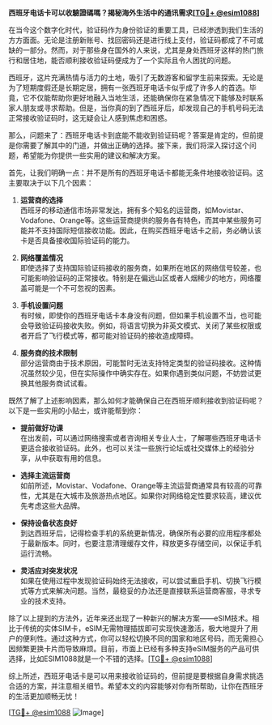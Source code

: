 **西班牙电话卡可以收驗證碼嗎？揭秘海外生活中的通讯需求[[TG💪+ @esim1088](https://t.me/s/esim1088)]**

在当今这个数字化时代，验证码作为身份验证的重要工具，已经渗透到我们生活的方方面面。无论是注册新账号、找回密码还是进行线上支付，验证码都成了不可或缺的一部分。然而，对于那些身在国外的人来说，尤其是身处西班牙这样的热门旅行和居住地，能否顺利接收验证码便成为了一个实际且令人困扰的问题。

西班牙，这片充满热情与活力的土地，吸引了无数游客和留学生前来探索。无论是为了短期度假还是长期定居，拥有一张西班牙电话卡似乎成了许多人的首选。毕竟，它不仅能帮助你更好地融入当地生活，还能确保你在紧急情况下能够及时联系家人朋友或寻求帮助。但是，当你真的到了西班牙后，却发现自己的手机号码无法正常接收验证码时，这无疑会让人感到焦虑和困惑。

那么，问题来了：西班牙电话卡到底能不能收到验证码呢？答案是肯定的，但前提是你需要了解其中的门道，并做出正确的选择。接下来，我们将深入探讨这个问题，希望能为你提供一些实用的建议和解决方案。

首先，让我们明确一点：并不是所有的西班牙电话卡都能无条件地接收验证码。这主要取决于以下几个因素：

1. **运营商的选择**  
   西班牙的移动通信市场非常发达，拥有多个知名的运营商，如Movistar、Vodafone、Orange等。这些运营商提供的服务各有特色，而其中某些服务可能并不支持国际短信接收功能。因此，在购买西班牙电话卡之前，务必确认该卡是否具备接收国际验证码的能力。

2. **网络覆盖情况**  
   即使选择了支持国际验证码接收的服务商，如果所在地区的网络信号较差，也可能影响验证码的正常接收。特别是在偏远山区或者人烟稀少的地方，网络覆盖可能是一个不可忽视的因素。

3. **手机设置问题**  
   有时候，即使你的西班牙电话卡本身没有问题，但如果手机设置不当，也可能会导致验证码接收失败。例如，将语言切换为非英文模式、关闭了某些权限或者开启了飞行模式等，都可能对验证码的接收造成障碍。

4. **服务商的技术限制**  
   部分运营商由于技术原因，可能暂时无法支持特定类型的验证码接收。这种情况虽然较少见，但在实际操作中确实存在。如果你遇到类似问题，不妨尝试更换其他服务商试试看。

既然了解了上述影响因素，那么如何才能确保自己在西班牙顺利接收到验证码呢？以下是一些实用的小贴士，或许能帮到你：

- **提前做好功课**  
  在出发前，可以通过网络搜索或者咨询相关专业人士，了解哪些西班牙电话卡更适合接收验证码。此外，也可以关注一些旅行论坛或社交媒体上的经验分享，从中获取有用的信息。

- **选择主流运营商**  
  如前所述，Movistar、Vodafone、Orange等主流运营商通常具有较高的可靠性，尤其是在大城市及旅游热点地区。如果你对网络稳定性要求较高，建议优先考虑这些大品牌。

- **保持设备状态良好**  
  到达西班牙后，记得检查手机的系统更新情况，确保所有必要的应用程序都处于最新版本。同时，也要注意清理缓存文件，释放更多存储空间，以保证手机运行流畅。

- **灵活应对突发状况**  
  如果在使用过程中发现验证码始终无法接收，可以尝试重启手机、切换飞行模式等方式来解决问题。当然，最稳妥的办法还是直接联系运营商客服，寻求专业的技术支持。

除了以上提到的方法外，近年来还出现了一种新兴的解决方案——eSIM技术。相比于传统的实体SIM卡，eSIM无需物理插拔即可实现快速激活，极大地提升了用户的便利性。通过这种方式，你可以轻松切换不同的国家和地区号码，而无需担心因频繁更换卡片而导致麻烦。目前，市面上已经有多种支持eSIM服务的产品可供选择，比如ESIM1088就是一个不错的选择。[[TG💪+ @esim1088](https://t.me/s/esim1088)]

综上所述，西班牙电话卡是可以用来接收验证码的，但前提是要根据自身需求挑选合适的方案，并注意相关细节。希望本文的内容能够对你有所帮助，让你在西班牙的生活更加顺畅无忧！

[[TG💪+ @esim1088](https://t.me/s/esim1088) ![Image](https://i.postimg.cc/4NQfJmqS/Snipaste-2025-05-13-00-14-12.png)]